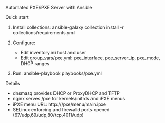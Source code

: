 Automated PXE/iPXE Server with Ansible

Quick start

1) Install collections:
   ansible-galaxy collection install -r collections/requirements.yml

2) Configure:
   - Edit inventory.ini host and user
   - Edit group_vars/pxe.yml: pxe_interface, pxe_server_ip, pxe_mode, DHCP ranges

3) Run:
   ansible-playbook playbooks/pxe.yml

Details

- dnsmasq provides DHCP or ProxyDHCP and TFTP
- nginx serves /pxe for kernels/initrds and iPXE menus
- iPXE menu URL: http://<server>/pxe/menu/main.ipxe
- SELinux enforcing and firewalld ports opened (67/udp,69/udp,80/tcp,4011/udp)

